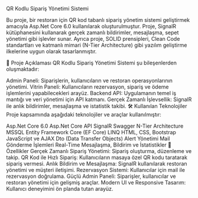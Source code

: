 QR Kodlu Sipariş Yönetimi Sistemi

Bu proje, bir restoran için QR kod tabanlı sipariş yönetim sistemi geliştirmek amacıyla Asp.Net Core 6.0 kullanılarak oluşturulmuştur. Proje, SignalR kütüphanesini kullanarak gerçek zamanlı bildirimler, mesajlaşma, sepet yönetimi gibi işlevler sunar. Ayrıca proje, SOLID prensipleri, Clean Code standartları ve katmanlı mimari (N-Tier Architecture) gibi yazılım geliştirme ilkelerine uygun olarak tasarlanmıştır.

📜 Proje Açıklaması
QR Kodlu Sipariş Yönetimi Sistemi şu bileşenlerden oluşmaktadır:

Admin Paneli: Siparişlerin, kullanıcıların ve restoran operasyonlarının yönetimi.
Vitrin Paneli: Kullanıcıların rezervasyon, sipariş ve ödeme işlemlerini yapabilecekleri arayüz.
Backend API: Uygulamanın temel iş mantığı ve veri yönetimi için API katmanı.
Gerçek Zamanlı İşlevsellik: SignalR ile anlık bildirimler, mesajlaşma ve istatistik takibi.
🛠️ Kullanılan Teknolojiler
Proje kapsamında aşağıdaki teknolojiler ve araçlar kullanılmıştır:

Asp.Net Core 6.0
Asp.Net Core API
SignalR
Swagger
N-Tier Architecture
MSSQL
Entity Framework Core (EF Core)
LINQ
HTML, CSS, Bootstrap
JavaScript ve AJAX
Dto (Data Transfer Objects)
Alert Yönetimi
Mail Gönderme İşlemleri
Real-Time Mesajlaşma, Bildirim ve İstatistikler
🚀 Özellikler
Gerçek Zamanlı Sipariş Yönetimi: Sipariş oluşturma, düzenleme ve takip.
QR Kod ile Hızlı Sipariş: Kullanıcıların masaya özel QR kodu taratarak sipariş vermesi.
Anlık Bildirim ve Mesajlaşma: SignalR kullanılarak restoran yönetimi ve müşteri iletişimi.
Rezervasyon Sistemi: Kullanıcılar için mail ile rezervasyon doğrulama.
Güçlü Admin Paneli: Siparişler, kullanıcılar ve restoran yönetimi için gelişmiş araçlar.
Modern UI ve Responsive Tasarım: Kullanıcı deneyimini ön planda tutan arayüz.
